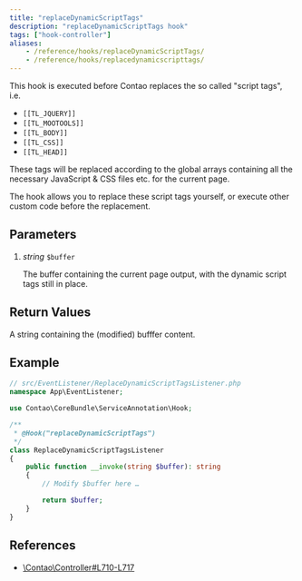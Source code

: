 ```yaml
---
title: "replaceDynamicScriptTags"
description: "replaceDynamicScriptTags hook"
tags: ["hook-controller"]
aliases:
    - /reference/hooks/replaceDynamicScriptTags/
    - /reference/hooks/replacedynamicscripttags/
---
```



This hook is executed before Contao replaces the so called "script tags", i.e.

- `[[TL_JQUERY]]`
- `[[TL_MOOTOOLS]]`
- `[[TL_BODY]]`
- `[[TL_CSS]]`
- `[[TL_HEAD]]`

These tags will be replaced according to the global arrays containing all the necessary
JavaScript & CSS files etc. for the current page.

The hook allows you to replace these script tags yourself, or execute other custom
code before the replacement.


## Parameters

1. *string* `$buffer`

    The buffer containing the current page output, with the dynamic script tags 
    still in place.


## Return Values

A string containing the (modified) bufffer content.


## Example

```php
// src/EventListener/ReplaceDynamicScriptTagsListener.php
namespace App\EventListener;

use Contao\CoreBundle\ServiceAnnotation\Hook;

/**
 * @Hook("replaceDynamicScriptTags")
 */
class ReplaceDynamicScriptTagsListener
{
    public function __invoke(string $buffer): string
    {
        // Modify $buffer here …

        return $buffer;
    }
}
```


## References

* [\Contao\Controller#L710-L717](https://github.com/contao/contao/blob/4.7.6/core-bundle/src/Resources/contao/library/Contao/Controller.php#L710-L717)
